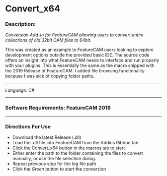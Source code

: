 # Convert_x64

### Description:
*Conversion Add-In for FeatureCAM allowing users to convert entire collections of old 32bit CAM files to 64bit.*

This was created as an example to FeatureCAM users looking to explore development options outside the provided basic IDE. The source code offers an insight into what FeatureCAM needs to interface and run properly with your plugins. This is essentially the same as the macro shipped with the 2019 Release of FeatureCAM. I added file browsing functionality because I was sick of copying folder paths.
***

_Language:_ C#
***

### Software Requirements: FeatureCAM 2018
***

### Directions For Use
* Download the latest Release (.dll)
* Load the .dll file into FeatureCAM from the Addins Ribbon tab
* Click the Convert_x64 button in the macros tab to start
* Either enter the path to the folder containing the files to convert manually, or use the file selection dialog.
* Repeat previous step for the log file path
* Click the *Green* button to start the conversion
